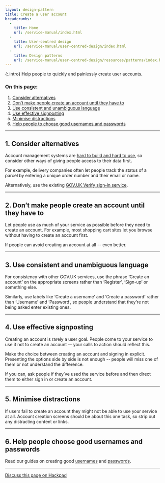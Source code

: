 ```yaml
---
layout: design-pattern
title: Create a user account
breadcrumbs:
  -
    title: Home
    url: /service-manual/index.html
  -
    title: User-centred design
    url: /service-manual/user-centred-design/index.html
  -
    title: Design patterns
    url: /service-manual/user-centred-design/resources/patterns/index.html
---
```


{:.intro}
Help people to quickly and painlessly create user accounts.



### On this page:

1. [Consider alternatives](#section-1)
2. [Don’t make people create an account until they have to](#section-2)
3. [Use consistent and unambiguous language](#section-3)
4. [Use effective signposting](#section-4)
5. [Minimise distractions](#section-5)
6. [Help people to choose good usernames and passwords](#section-6)

---

<h2 class="heading-36" id="section-1">1. Consider alternatives</h2>

Account management systems are [hard to build and hard to use](/service-manual/making-software/logins.html), so consider other ways of giving people access to their data first.

For example, delivery companies often let people track the status of a parcel by entering a unique order number and their email or name.

Alternatively, use the existing [GOV.UK Verify sign-in service](/service-manual/identity-assurance).

---

<h2 class="heading-36" id="section-2">2. Don’t make people create an account until they have to</h2> 
Let people use as much of your service as possible before they need to create an account. For example, most shopping cart sites let you browse without having to create an account first. 

If people can avoid creating an account at all -- even better.


---

<h2 class="heading-36" id="section-3">3. Use consistent and unambiguous language</h2> 

For consistency with other GOV.UK services, use the phrase ‘Create an account’ on the appropriate screens rather than ‘Register’, ‘Sign-up’ or something else.

Similarly, use labels like ‘Create a username’ and ‘Create a password’ rather than ‘Username’ and ‘Password’, so people understand that they're not being asked enter existing ones. 

---

<h2 class="heading-36" id="section-4">4. Use effective signposting</h2> 

Creating an account is rarely a user goal. People come to your service to use it not to create an account -- your calls to action should reflect this.

Make the choice between creating an account and signing in explicit. Presenting the options side by side is not enough -- people will miss one of them or not understand the difference.

If you can, ask people if they’ve used the service before and then direct them to either sign in or create an account.

---

<h2 class="heading-36" id="section-5">5. Minimise distractions</h2> 

If users fail to create an account they might not be able to use your service at all. Account creation screens should be about this one task, so strip out any distracting content or links.

---

<h2 class="heading-36" id="section-6">6. Help people choose good usernames and passwords</h2>  

Read our guides on creating good [usernames](create-username) and [passwords](create-password).


---

[Discuss this page on Hackpad](https://designpatterns.hackpad.com/Creating-an-account-MnenihoDQ9J)

